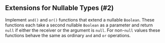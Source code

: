 ## Extensions for Nullable Types (#2)

Implement `and()` and `or()` functions that extend a nullable `Boolean`. These
functions each take a second nullable `Boolean` as a parameter and return
`null` if either the receiver or the argument is `null`. For non-`null` values
these functions behave the same as ordinary `and` and `or` operations.
